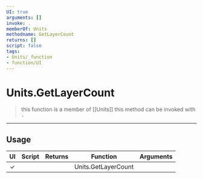 ```yaml
---
UI: true
arguments: []
invoke: .
memberOf: Units
methodname: GetLayerCount
returns: []
script: false
tags:
- Units/_function
- function/UI
---
```

# Units.GetLayerCount
> this function is a member of [[Units]]
> this method can be invoked with `.`
-----
## Usage
|  UI | Script | Returns | Function | Arguments |
|:---:|:------:|-------:|:--------:|:---------|
|✓| ||Units.GetLayerCount||
